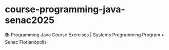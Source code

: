 # course-programming-java-senac2025
📚 Programming Java Course Exercises | Systems Programming Program • Senac Florianópolis 
